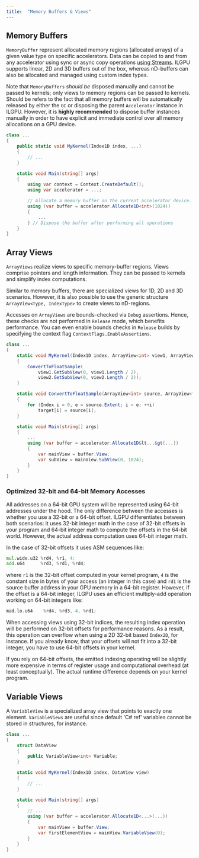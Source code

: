 ```yaml
---
title:  "Memory Buffers & Views"
---
```


## Memory Buffers

`MemoryBuffer` represent allocated memory regions (allocated arrays) of a given value type on specific accelerators.
Data can be copied to and from any accelerator using sync or async copy operations [using Streams](Streams).
ILGPU supports linear, 2D and 3D buffers out of the box, whereas nD-buffers can also be allocated and managed using
custom index types.

Note that `MemoryBuffers` *should be* disposed manually and cannot be passed to kernels; only views to memory regions
can be passed to kernels.
Should be refers to the fact that all memory buffers will be automatically released by either the `GC` or disposing the
parent `Accelerator` instance in ILGPU. However, it is **highly recommended** to dispose buffer instances manually in
order to have explicit and immediate control over all memory allocations on a GPU device.

```c#
class ...
{
    public static void MyKernel(Index1D index, ...)
    {
        // ...
    }

    static void Main(string[] args)
    {
        using var context = Context.CreateDefault();
        using var accelerator = ...;

        // Allocate a memory buffer on the current accelerator device.
        using (var buffer = accelerator.Allocate1D<int>(1024))
        {
            ...
        } // Dispose the buffer after performing all operations
    }
}
```

## Array Views

`ArrayViews` realize views to specific memory-buffer regions.
Views comprise pointers and length information.
They can be passed to kernels and simplify index computations.

Similar to memory buffers, there are specialized views for 1D, 2D and 3D scenarios.
However, it is also possible to use the generic structure `ArrayView<Type, IndexType>` to create views to nD-regions.

Accesses on `ArrayViews` are bounds-checked via `Debug` assertions.
Hence, these checks are not performed in `Release` mode, which benefits performance.
You can even enable bounds checks in `Release` builds by specifying the context flag `ContextFlags.EnableAssertions`.

```c#
class ...
{
    static void MyKernel(Index1D index, ArrayView<int> view1, ArrayView<float> view2)
    {
        ConvertToFloatSample(
            view1.GetSubView(0, view1.Length / 2),
            view2.GetSubView(0, view2.Length / 2));
    }

    static void ConvertToFloatSample(ArrayView<int> source, ArrayView<float> target)
    {
        for (Index i = 0, e = source.Extent; i < e; ++i)
            target[i] = source[i];
    }

    static void Main(string[] args)
    {
        ...
        using (var buffer = accelerator.Allocate1D&lt...&gt(...))
        {
            var mainView = buffer.View;
            var subView = mainView.SubView(0, 1024);
        }
    }
}
```

### Optimized 32-bit and 64-bit Memory Accesses

All addresses on a 64-bit GPU system will be represented using 64-bit addresses under the hood.
The only difference between the accesses is whether you use a 32-bit or a 64-bit offset.
ILGPU differentiates between both scenarios: it uses 32-bit integer math in the case of 32-bit offsets in your program
and 64-bit integer math to compute the offsets in the 64-bit world. However, the actual address computation uses 64-bit
integer math.

In the case of 32-bit offsets it uses ASM sequences like:

```asm
mul.wide.u32 %rd4, %r1, 4;
add.u64      %rd3, %rd1, %rd4;
```

where `r1` is the 32-bit offset computed in your kernel program, `4` is the constant size in bytes of your access (an
integer in this case) and `rd1` is the source buffer address in your GPU memory in a 64-bit register. However, if the
offset is a 64-bit integer, ILGPU uses an efficient multiply-add operation working on 64-bit integers like:

```asm
mad.lo.u64    %rd4, %rd3, 4, %rd1;
```

When accessing views using 32-bit indices, the resulting index operation will be performed on 32-bit offsets for
performance reasons.
As a result, this operation can overflow when using a 2D 32-bit based `Index2D`, for instance.
If you already know, that your offsets will not fit into a 32-bit integer, you have to use 64-bit offsets in your
kernel.

If you rely on 64-bit offsets, the emitted indexing operating will be slightly more expensive in terms of register usage
and computational overhead (at least conceptually). The actual runtime difference depends on your kernel program.

## Variable Views

A `VariableView` is a specialized array view that points to exactly one element.
`VariableViews` are useful since default 'C# ref' variables cannot be stored in structures, for instance.

```c#
class ...
{
    struct DataView
    {
        public VariableView<int> Variable;
    }

    static void MyKernel(Index1D index, DataView view)
    {
        // ...
    }

    static void Main(string[] args)
    {
        // ...
        using (var buffer = accelerator.Allocate1D<...>(...))
        {
            var mainView = buffer.View;
            var firstElementView = mainView.VariableView(0);
        }
    }
}
```
